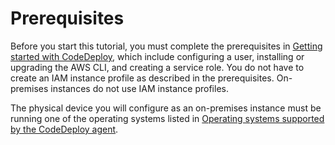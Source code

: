 # Prerequisites<a name="tutorials-on-premises-instance-prerequisites"></a>

Before you start this tutorial, you must complete the prerequisites in [Getting started with CodeDeploy](getting-started-codedeploy.md), which include configuring a user, installing or upgrading the AWS CLI, and creating a service role\. You do not have to create an IAM instance profile as described in the prerequisites\. On\-premises instances do not use IAM instance profiles\.

The physical device you will configure as an on\-premises instance must be running one of the operating systems listed in [Operating systems supported by the CodeDeploy agent](codedeploy-agent.md#codedeploy-agent-supported-operating-systems)\.
